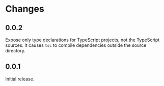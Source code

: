 # Changes

## 0.0.2

Expose only type declarations for TypeScript projects, not the TypeScript sources. It causes `tsc` to compile dependencies outside the source directory.

## 0.0.1

Initial release.

